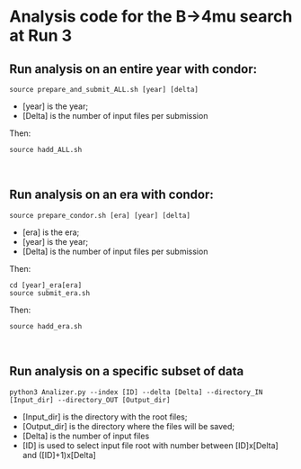 # Analysis code for the B&rarr;4mu search at Run 3

## Run analysis on an entire year with condor:
```
source prepare_and_submit_ALL.sh [year] [delta]
```
*  [year] is the year;
*  [Delta] is the number of input files per submission

Then:
```
source hadd_ALL.sh
```
<p>&nbsp;</p>

## Run analysis on an era with condor:
```
source prepare_condor.sh [era] [year] [delta]
```
*  [era] is the era;
*  [year] is the year;
*  [Delta] is the number of input files per submission

Then:
```
cd [year]_era[era]
source submit_era.sh
```

Then:
```
source hadd_era.sh
```
<p>&nbsp;</p>

## Run analysis on a specific subset of data

```
python3 Analizer.py --index [ID] --delta [Delta] --directory_IN [Input_dir] --directory_OUT [Output_dir]
```
*  [Input_dir] is the directory with the root files;
*  [Output_dir] is the directory where the files will be saved;
*  [Delta] is the number of input files
*  [ID] is used to select input file root with number between [ID]x[Delta] and ([ID]+1)x[Delta]

<p>&nbsp;</p>
